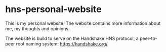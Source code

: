 # hns-personal-website

This is my personal website. The website contains more information about me, my thoughts and opinions.

The website is build to serve on the Handshake HNS protocol, a peer-to-peer root naming system: https://handshake.org/ 
